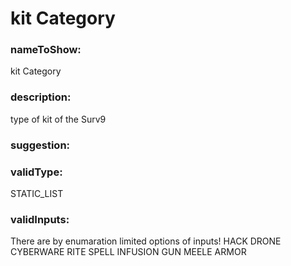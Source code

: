 

# kit Category



  


### nameToShow:
  
kit Category  


### description:
  
type of kit of the Surv9  


### suggestion:
  
  


### validType:
  
STATIC_LIST  


### validInputs:
  
There are by enumaration limited options of inputs!
HACK
DRONE
CYBERWARE
RITE
SPELL
INFUSION
GUN
MEELE
ARMOR

